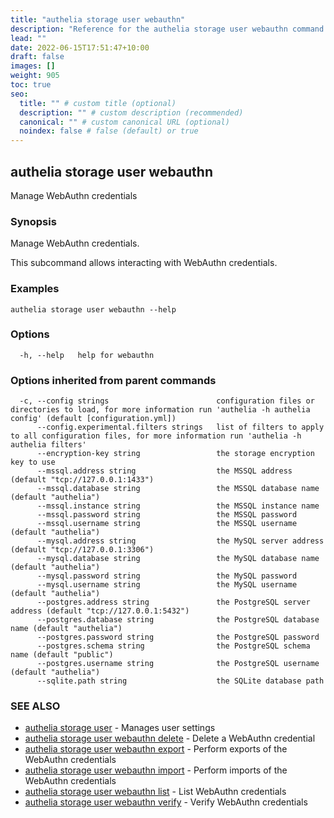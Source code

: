 ```yaml
---
title: "authelia storage user webauthn"
description: "Reference for the authelia storage user webauthn command."
lead: ""
date: 2022-06-15T17:51:47+10:00
draft: false
images: []
weight: 905
toc: true
seo:
  title: "" # custom title (optional)
  description: "" # custom description (recommended)
  canonical: "" # custom canonical URL (optional)
  noindex: false # false (default) or true
---
```


## authelia storage user webauthn

Manage WebAuthn credentials

### Synopsis

Manage WebAuthn credentials.

This subcommand allows interacting with WebAuthn credentials.

### Examples

```
authelia storage user webauthn --help
```

### Options

```
  -h, --help   help for webauthn
```

### Options inherited from parent commands

```
  -c, --config strings                        configuration files or directories to load, for more information run 'authelia -h authelia config' (default [configuration.yml])
      --config.experimental.filters strings   list of filters to apply to all configuration files, for more information run 'authelia -h authelia filters'
      --encryption-key string                 the storage encryption key to use
      --mssql.address string                  the MSSQL address (default "tcp://127.0.0.1:1433")
      --mssql.database string                 the MSSQL database name (default "authelia")
      --mssql.instance string                 the MSSQL instance name
      --mssql.password string                 the MSSQL password
      --mssql.username string                 the MSSQL username (default "authelia")
      --mysql.address string                  the MySQL server address (default "tcp://127.0.0.1:3306")
      --mysql.database string                 the MySQL database name (default "authelia")
      --mysql.password string                 the MySQL password
      --mysql.username string                 the MySQL username (default "authelia")
      --postgres.address string               the PostgreSQL server address (default "tcp://127.0.0.1:5432")
      --postgres.database string              the PostgreSQL database name (default "authelia")
      --postgres.password string              the PostgreSQL password
      --postgres.schema string                the PostgreSQL schema name (default "public")
      --postgres.username string              the PostgreSQL username (default "authelia")
      --sqlite.path string                    the SQLite database path
```

### SEE ALSO

* [authelia storage user](authelia_storage_user.md)	 - Manages user settings
* [authelia storage user webauthn delete](authelia_storage_user_webauthn_delete.md)	 - Delete a WebAuthn credential
* [authelia storage user webauthn export](authelia_storage_user_webauthn_export.md)	 - Perform exports of the WebAuthn credentials
* [authelia storage user webauthn import](authelia_storage_user_webauthn_import.md)	 - Perform imports of the WebAuthn credentials
* [authelia storage user webauthn list](authelia_storage_user_webauthn_list.md)	 - List WebAuthn credentials
* [authelia storage user webauthn verify](authelia_storage_user_webauthn_verify.md)	 - Verify WebAuthn credentials

